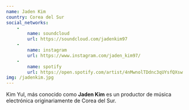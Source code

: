 ```yaml
---
name: Jaden Kim
country: Corea del Sur
social_networks: 
    -
        name: soundcloud
        url: https://soundcloud.com/jadenkim97
    -
        name: instagram
        url: https://www.instagram.com/jaden_kim97/
    -
        name: spotify
        url: https://open.spotify.com/artist/4nMwnolTDdnc3qUYsfQXsw
img: /jadenkim.jpg
---
```

Kim Yul, más conocido como **Jaden Kim** es un productor de música electrónica originariamente de Corea del Sur.